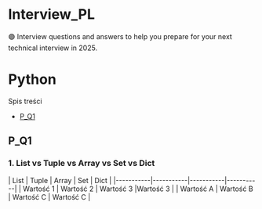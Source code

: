 # Interview_PL
🟣 Interview questions and answers to help you prepare for your next technical interview in 2025.

# Python

Spis treści

- [P_Q1](#P_Q1)

## P_Q1
### 1. List vs Tuple vs Array vs Set vs Dict
   
| List | Tuple | Array | Set | Dict |
|-----------|-----------|-----------|-----------|
| Wartość 1 | Wartość 2 | Wartość 3 |Wartość 3 |
| Wartość A | Wartość B | Wartość C | Wartość C |

